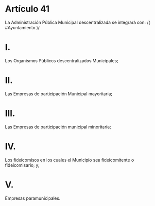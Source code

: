 # Artículo 41

La Administración Pública Municipal descentralizada se integrará con:  /( #Ayuntamiento )/
# I. 
Los Organismos Públicos descentralizados Municipales; 
# II.
Las Empresas de participación Municipal mayoritaria; 
# III.
Las Empresas de participación municipal minoritaria;
# IV.
Los fideicomisos en los cuales el Municipio sea fideicomitente o fideicomisario; y, 
# V.
Empresas paramunicipales.